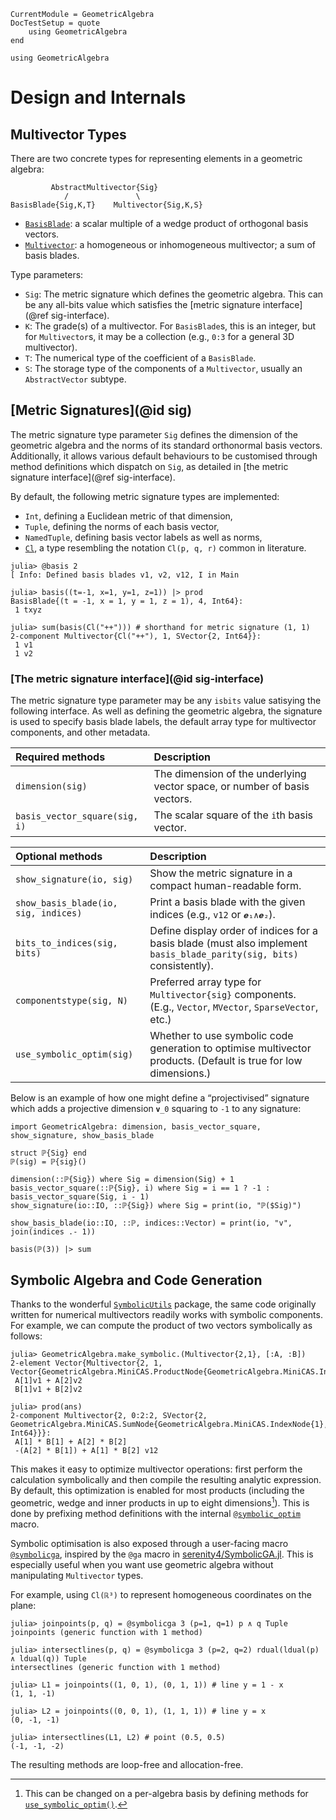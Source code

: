```@meta
CurrentModule = GeometricAlgebra
DocTestSetup = quote
	using GeometricAlgebra
end
```

```@setup ga
using GeometricAlgebra
```

# Design and Internals

## Multivector Types


There are two concrete types for representing elements in a geometric algebra:

```
         AbstractMultivector{Sig}
            /               \                             
BasisBlade{Sig,K,T}    Multivector{Sig,K,S}
```

- [`BasisBlade`](@ref): a scalar multiple of a wedge product of orthogonal basis vectors.
- [`Multivector`](@ref): a homogeneous or inhomogeneous multivector; a sum of basis blades.

Type parameters:

- `Sig`: The metric signature which defines the geometric algebra. This can be any
   all-bits value which satisfies the [metric signature interface](@ref sig-interface).
- `K`: The grade(s) of a multivector. For `BasisBlade`s, this is an integer, but for `Multivector`s, it may be a collection (e.g., `0:3` for a general 3D multivector).
- `T`: The numerical type of the coefficient of a `BasisBlade`.
- `S`: The storage type of the components of a `Multivector`, usually an `AbstractVector` subtype.


## [Metric Signatures](@id sig)

The metric signature type parameter `Sig` defines the dimension of the geometric algebra and the norms of its standard orthonormal basis vectors.
Additionally, it allows various default behaviours to be customised through method definitions which dispatch on `Sig`, as detailed in [the metric signature interface](@ref sig-interface).

By default, the following metric signature types are implemented:
- `Int`, defining a Euclidean metric of that dimension,
- `Tuple`, defining the norms of each basis vector,
- `NamedTuple`, defining basis vector labels as well as norms,
- [`Cl`](@ref), a type resembling the notation ``Cl(p, q, r)`` common in literature.

```jldoctest
julia> @basis 2
[ Info: Defined basis blades v1, v2, v12, I in Main

julia> basis((t=-1, x=1, y=1, z=1)) |> prod
BasisBlade{(t = -1, x = 1, y = 1, z = 1), 4, Int64}:
 1 txyz

julia> sum(basis(Cl("++"))) # shorthand for metric signature (1, 1)
2-component Multivector{Cl("++"), 1, SVector{2, Int64}}:
 1 v1
 1 v2
```


### [The metric signature interface](@id sig-interface)


The metric signature type parameter may be any `isbits` value satisying the following interface.
As well as defining the geometric algebra, the signature is used to specify basis blade labels, the default array type for multivector components, and other metadata.

| Required methods | Description |
|:-----------------|:------------|
| `dimension(sig)` | The dimension of the underlying vector space, or number of basis vectors.
| `basis_vector_square(sig, i)` | The scalar square of the `i`th basis vector. |

| Optional methods | Description |
|:-----------------|:------------|
| `show_signature(io, sig)` | Show the metric signature in a compact human-readable form.
| `show_basis_blade(io, sig, indices)` | Print a basis blade with the given indices (e.g., `v12` or `𝒆₁∧𝒆₂`).
| `bits_to_indices(sig, bits)` | Define display order of indices for a basis blade (must also implement `basis_blade_parity(sig, bits)` consistently).
| `componentstype(sig, N)` | Preferred array type for `Multivector{sig}` components. (E.g., `Vector`, `MVector`, `SparseVector`, etc.)
| `use_symbolic_optim(sig)` | Whether to use symbolic code generation to optimise multivector products. (Default is true for low dimensions.)


Below is an example of how one might define a “projectivised” signature which adds a projective dimension ``𝐯_0`` squaring to ``-1`` to any signature:
```@example ga
import GeometricAlgebra: dimension, basis_vector_square, show_signature, show_basis_blade

struct ℙ{Sig} end
ℙ(sig) = ℙ{sig}()

dimension(::ℙ{Sig}) where Sig = dimension(Sig) + 1
basis_vector_square(::ℙ{Sig}, i) where Sig = i == 1 ? -1 : basis_vector_square(Sig, i - 1)
show_signature(io::IO, ::ℙ{Sig}) where Sig = print(io, "ℙ($Sig)")

show_basis_blade(io::IO, ::ℙ, indices::Vector) = print(io, "v", join(indices .- 1))

basis(ℙ(3)) |> sum
```


## Symbolic Algebra and Code Generation

Thanks to the wonderful [`SymbolicUtils`](https://symbolicutils.juliasymbolics.org/) package, the same code originally written for numerical multivectors readily works with symbolic components.
For example, we can compute the product of two vectors symbolically as follows:

```jldoctest
julia> GeometricAlgebra.make_symbolic.(Multivector{2,1}, [:A, :B])
2-element Vector{Multivector{2, 1, Vector{GeometricAlgebra.MiniCAS.ProductNode{GeometricAlgebra.MiniCAS.IndexNode{1}}}}}:
 A[1]v1 + A[2]v2
 B[1]v1 + B[2]v2

julia> prod(ans)
2-component Multivector{2, 0:2:2, SVector{2, GeometricAlgebra.MiniCAS.SumNode{GeometricAlgebra.MiniCAS.IndexNode{1}, Int64}}}:
 A[1] * B[1] + A[2] * B[2]
 -(A[2] * B[1]) + A[1] * B[2] v12
```

This makes it easy to optimize multivector operations: first perform the calculation symbolically and then compile the resulting analytic expression. By default, this optimization is enabled for most products (including the geometric, wedge and inner products in up to eight dimensions[^1]).
This is done by prefixing method definitions with the internal [`@symbolic_optim`](@ref) macro.

[^1]: This can be changed on a per-algebra basis by defining methods for [`use_symbolic_optim()`](@ref).

Symbolic optimisation is also exposed through a user-facing macro [`@symbolicga`](@ref), inspired by the `@ga` macro in [serenity4/SymbolicGA.jl](https://github.com/serenity4/SymbolicGA.jl).
This is especially useful when you want use geometric algebra without manipulating `Multivector` types.

For example, using ``Cl(ℝ³)`` to represent homogeneous coordinates on the plane:
```jldoctest
julia> joinpoints(p, q) = @symbolicga 3 (p=1, q=1) p ∧ q Tuple
joinpoints (generic function with 1 method)

julia> intersectlines(p, q) = @symbolicga 3 (p=2, q=2) rdual(ldual(p) ∧ ldual(q)) Tuple
intersectlines (generic function with 1 method)

julia> L1 = joinpoints((1, 0, 1), (0, 1, 1)) # line y = 1 - x
(1, 1, -1)

julia> L2 = joinpoints((0, 0, 1), (1, 1, 1)) # line y = x
(0, -1, -1)

julia> intersectlines(L1, L2) # point (0.5, 0.5)
(-1, -1, -2)

```
The resulting methods are loop-free and allocation-free.
